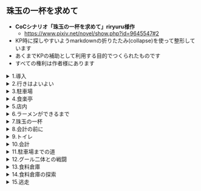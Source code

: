 ## 珠玉の一杯を求めて

- **CoCシナリオ「珠玉の一杯を求めて」riryuru様作**
  - https://www.pixiv.net/novel/show.php?id=9645547#2
- KP時に探しやすいようmarkdownの折りたたみ(collapse)を使って整形しています
- あくまでKPの補助として利用する目的でつくられたものです
- すべての権利は作者様にあります

<details>
<summary>1.導入</summary>
<p>
ラーメン。<br>
なにはともあれ美味しいラーメンを食べたい！<br>
その為には情報収集！テレビのグルメ番組や情報誌のチェック、SNSの検索もかかせない。<br>
美味しいラーメンの情報をゲットしたら、どんな僻地でも駆け付けてしまう。<br>
珠玉の一杯を求める、そうあなたは『ラーメン狂信者』<br>
略してラー狂といっても過言ではない。<br>
</p>
<p>
そんなあなたが今日向かう先は隣県との県境にある一軒のラーメン屋だ。<br>
日課のネット検索で偶然みつけた『バイカーの旅ブログ』<br>
そこにはこれから向かう『食楽亭』のラーメンの写真が載っていた。<br>
ラーメン屋巡りをライフワークにしてきたあなたは、その写真を見た瞬間「これは…！」と直感した。<br>
これは…もしかしたら長年探し求めてきた珠玉の一杯かもしれない…！！<br>
モニターの向こうから匂いが伝わってきそうだった。<br>
あなたは自分の想像に唾を飲み込む。<br>
こんな写真をみたら、ラーメン狂信者のあなたはじっとしていられない。<br>
ぐる○びや食べ◯グで検索しても食楽亭の情報は載っていなかったが、<br>
幸いなことにブログに住所が載っていた。<br>
確認すると県境の山間地帯、僻地ではあるが三時間も車をとばせば着く場所だ。<br>
あなたは時計を確認する。<br>
今から向かえば夕飯時にちょうどいい。<br>
営業しているかどうかは賭けだが、とにかく一度行ってみよう。
</p>
  
```
 （探索者が複数人で友人関係にある場合、
ここで探索者のうちの一人に友人を誘うRPをしてもらい探索者全員で食楽亭へ向かうこと。
探索者が複数人で他人同士の場合は偶然同じ時刻に食楽亭を訪れることになる）

（→【2.行きはよいよい】へ）
```
</p>
</details>

<details>
<summary>2.行きはよいよい</summary>
<p>
あなたは期待に胸躍らせながら家を飛び出し、今アクセルを踏みしめている。<br>
街から離れいくつかのトンネルを越える。<br>
山間部深く進むにつれ、車が一台また一台と減り今はあなたの車しか走っていない。<br>
数十分前はぽつりぽつりと建っていた民家も見当たらなくなり、周囲は増々緑を濃くしていく。<br>
自分以外誰もいない山道、夜の帳を迎えはじめた紫色の空も相まって心細さを感じなくもないが<br>
それでもこれから出会う一杯を想像すれば、気分が高揚する。<br>
カーナビを確認すると目的の場所まではあと30分程度だ。<br>
あなたはアクセルを踏む足を強めた。<br>

```
（食楽亭に到着するまでの時間で探索者がしたいことがあれば自由にRPしてもらってかまわない。
KPは出せる情報は出し惜しみなくPLに提示すること）
```

### 車中から窓の外を見る、もしくは《目星》をした場合

- 《目星》なしでわかる情報→
  - 窓の外を流れる景観を楽しんでいたあなたは、山間のゆるやかな斜面に一部開けた場所をみつける。
  - 開墾でもしているのだろうか。
  - 距離もあり夕暮れ時なのでシルエットしかわからないが、土の上で作業をしている人影を見つける。
- [ ] 《目星》に成功でわかる情報→
  - 人影は、大きなショベルで土を掘っていた。
  - やがて満足な穴が開いたのか、傍らの土嚢袋から何かを穴の中に埋めはじめた。
  - 白く細い、両先端に膨らみのある何か。それは骨のように見えたかもしれない。
  - 自分の想像におそろしくなったあなたはSANチェック（0/1）

もっとよく見ようとあなたが思った瞬間、視界は樹々に邪魔をされ<br>
その光景はあっという間に後方に遠ざかっていった。<br>

```
（もしPCが車を停めて調べに行った場合、人影は既に居ません。
埋めた跡を掘り返すと無数の骨がでてきます。あきらかに人骨とわかる骨もあります。
（食楽亭で食材となった人の成れの果てです）
SANチェック（1/1d3）

もしここでPCが警察に通報する、食楽亭に行くのをやめる場合はシナリオクリア（→エンディングAへ）となります）
```
```
（※スマホを使用する場合は路肩に駐車して調べるか、運転をしていないPCが調べること！）
```

### 食楽亭について調べる場合

- 技能なしでわかる情報→
  - ぐる○びや食べ◯グを検索しても食楽亭の情報はみつからない。
  - ネット検索でひっかかるのは、探索者が
  - 食楽亭を知るきっかけとなった『バイカーの旅ブログ』だけだ。

### 『バイカーの旅ブログ』について調べる場合

- 技能なしでわかる情報→
  - バイクで一人旅を楽しんでいる男性のブログで五年以上前から書かれている。
  - 素晴らしい景色やその土地で食べたものなど写真付きで紹介されている。
  - お店を紹介する時には住所まで記載されていることから、几帳面な人物なのだろうと伺える。
  - ブログの投稿は一週間前、食楽亭のラーメンについて書かれた記事が最新である。
- [ ] 《目星》もしくは《コンピュータ》に成功すると追加情報（追加情報があることはPLに伝えてかまわない）→
  - 過去の記事の中に、ブログ主の顔写真と愛車（バイク）の写真を見つける。
  - ブログ主は四十前後の男性で中肉中背平凡な顔立ちをしているが
  - バイクのほうは大型のアメリカンバイクで赤いボディがかなり目立つ。

### 食楽亭の近隣情報を調べる場合

- 技能なしでわかる情報→
  - 食楽亭は県境の国道沿い、緩やかな山の中腹付近に位置する。
  - 電車やバスは通っていないため車やバイクといった移動手段がないと来店は難しいだろう。
  - 食楽亭の周囲には民家も存在しない。
  - 山では戦前炭鉱が盛んだったらしい。廃坑後は観光名所になっていたが
  - 現在では閉鎖されている。
  - 最近オカルトマニアが注目するスポットだとか。
- [ ] 《オカルト》に成功すると追加情報（追加情報があることはPLに伝えてかまわない）→
  - オカルトマニアが集まる掲示板で、この山が噂になっているのをみつける。
  - 山間部の国道を車で通ったはずの人たちが行方不明になっている、UFOの仕業に違いない！
  - などと眉唾な書き込みで掲示板は盛り上がっていた。

```
（ある程度の情報を伝えることができたら頃合いをみてKPはシナリオを進行させてください
→【3.駐車場】へ）
```
</p>
</details>

<details>
<summary>3.駐車場</summary>
<p>
車を走らせているうちにすっかり陽が落ちてしまった。<br>
国道といっても街灯が整備されているわけでもない。<br>
星明かりしか頼りのない夜闇の中、車のヘッドライトを頼りに登り道を走っていると<br>
進行方向に小さな明かりが見えた。<br>
ガラス張りの引き戸から漏れる照明がぼんやりと<br>
こじんまりした平屋建てを浮かび上がらせている。<br>
建物の前には手作りと思しきスタンド看板が、国道から見えるように置かれており<br>
《食楽亭へお越しの方　駐車場は100m先左》と書かれている。<br>
</p>
<p>
看板の指示に従い100mほど進むと道の横に広場があった。<br>
土がむき出しで雑草も生えており若干整備がなっていないが<br>
車が一台停まっていることからここが件の駐車場なのだろう。<br>
あなたは空いているスペースに車を停めた。<br>
</p>
 
- [ ] 駐車場で他の車を見る、もしくは《目星》に成功→
  - 車の影にバイクが停まっていることに気がつく。
```
（事前にブログでバイクの写真を見ていたpcはさらに《アイデア》で判定。成功した場合追加情報→
あなたはこのバイクに見覚えがある。先程このバイクとそっくり同じバイクの写真を見たはずだ）
```
```
（ある程度の情報を伝えることができたら頃合いをみてKPはシナリオを進行させてください
→【4.食楽亭】へ）
```
</p>
</details>

<details>
<summary>4.食楽亭</summary>
<p>
駐車場に車を停めたあなたは国道の脇の歩道を歩いて食楽亭まで戻ってきた。<br>
目の前の建物は廃屋じみていて軒先に揺れる赤い暖簾がなければここがラーメン屋だとは思わないだろう。<br>
硝子の引き戸から店内を覗くとカウンターとその奥で働く従業員たちの姿が見えた。<br>
引き戸の隙間からは食欲をそそる匂いが漏れてくる。<br>
あなたはその匂いに引き寄せられるように引き戸を開け店内に足を進めた。<br>
  
```
（→【5.店内】へ）
```
</p>
</details>

<details>
<summary>5.店内</summary>
<p>
店内はカウンターと四人がけのテーブル席がふたつある。<br>
カウンターの内側は調理スペースになっており、三名ほどの従業員が調理をしている。<br>
従業員は一様に長袖の白い厨房服を着てマスクを付けている。<br>
そのうち一名は白いコック帽を被っており、二名は頭にバンダナを巻いている。<br>
カウンターの片隅には小さな本棚があり、週刊誌やコミックの類いが並んでいる。<br>
</p>
<p>
あなたの来店に気がついた従業員がカウンターの内側から声をかけてきた。<br>
「いらっしゃいませ空いているお席へどうぞ…」<br>
その声は随分と掠れたうえに早口で聞き取りづらかった。<br>
テーブル席のひとつにはサラリーマン風の男性客が一名、座って食事をしている。<br>
<br>
駐車場にあった車（バイクを見つけている場合は車、もしくはバイク）<br>
はこの男性客が乗ってきたものかもしれない。
</p>
  
```
（PCには好きな席に座ってもらってかまわない。もし男性客と相席したい場合はそのようにRPしてもらうこと。
男性客が相席をするかどうかはKPの判断に任せる）
```

<p>
席に座り落ち着いて改めて店内を見渡す。<br>
外装から予想したとおり壁や天井は古びていたがきちんと清掃が行き届いているようで店内は綺麗だった。<br>
カウンターの内側の調理場には大きな寸胴鍋や中華鍋が並び<br>
その前で従業員が黙々と調理をしている。<br>
鍋から立ち上るスープの香りは店の中に満ちており、あなたは期待に胸を踊らせるだろう。<br>
しかし、肝心のメニュー表が手元にないことに気がつく。<br>
カウンターの上にも店内の壁にもメニューの掲示はない。<br>
あなたがきょろきょろしていると、先程のマスクの従業員が水を持ってきた。<br>
</p>
<p>
あなたがメニューについて尋ねると従業員は<br>
「ラーメンしかない」とぼそぼそ答える。<br>
なるほどそれならメニュー表もいらないわけだ。<br>
あなたがラーメンを一人前注文すると従業員はじっとあなたの顔を見つめた。<br>
  
- 従業員を見つめ返す場合→
  - バンダナとマスクの間から覗く目はあなたのことを頭の先からつま先まで探るように見つめていた。
  - 見つめ返したあなたは、従業員の目の周囲や袖から伸びた手の皮膚が
  - とてつもなく不健康な色をしていることに気がつく。
  - 灰色のような、土のような…それに肌質もおかしいような…
  - 従業員の奇妙な風体にSANチェック（0/1）
  - あなたの動揺に気がついたのか気がつかなかったのか、従業員はふいと踵を返すと
  - 何も言わずにカウンターの内側へ戻っていった。
- 従業員を見つめ返さない場合→
  - 従業員は踵を返すと何も言わずにカウンターの内側へ戻っていった。

<p>
調理場ではコック帽を被った従業員が麺を茹ではじめる。彼がこの店の店主なのだろう。<br>
ラーメンができるまでの間、数分ではあるがなにをして時間をつぶそうか。<br>
</p>
  
```
（→【6.ラーメンができるまで】へ）
```
</details>

<details>
<summary>6.ラーメンができるまで</summary>
<p>

```
（PLに自由にRPしてもらってかまいません。厨房の中にはいるなど常識外の行動はNG）
```

### 男性客と会話をする場合

- 男性客は夢中でラーメンを啜っている。眼鏡が湯気で曇っているのも気にしていない様子だ。
- よほどこの店のラーメンが好きなのだろう。
- テーブル席に座っていた男性客に話しかけると男性客は気さくに応えてくれる。
```
（KPは会話の中で男性客がこの店の常連であることを明かしてもかまわないし
隠してもかまわない）
```
```
（PCが一人の場合、男性客が下記に記載した雑誌を薦めてもかまわない

会話例→
「そういえばこのあたりでおもしろい噂があるの、知ってます？
  確か雑誌にも載ってたと思うんだけど…」
そう言って男性客は席を立つとカウンター隅の雑誌コーナーから
一冊のゴシップ誌を手にして戻ってきた。
ぺらぺらとページをめくり「ああ、これこれ」と開いた誌面をあなたに向けてきた）
```

### 雑誌を読む場合

- ラーメンができるまでの間、何気なく手にしたゴシップ誌をぱらぱらとめくっていた
- あなただったがあるページで手をとめた。
```
失踪事件多発？恐怖の山！UFOの目撃情報も！》
```
- ○県と△県の県境にある某山で失踪事件が多発しているらしい。
```
～山中を走る国道でUFOを目撃した某さんの証言～

その日は出張で帰宅が深夜になってしまって。ホテルに泊まる経費もなかったんで
無理して深夜に車を走らせていたんです。
◇山の国道は街灯もないしとにかく暗くて。でもラッキーなことに
前に軽自動車が走っていたから。すこしスピードは遅かったけど
まあ一人よりは心強いな、なんて思いながら後ろについていたんです。

山頂に近づいた頃だったかな、急に空が明るくなって。
なんだ！？と思ってたら、前の車の真上に車よりひとまわりでかい円盤形のUFOが浮かんでて
昔の漫画とかアニメであるみたいに、UFOからぴかーって光が降ってきて
車がふわーって浮かんでそのままUFOに吸い込まれていって！
もうヤベーって、ほんとはスマホで写真撮りたかったけど
そんなことしてる場合じゃないって焦ってアクセル全開で踏んで。
気がついたら、とっくに峠は越していて。街のネオンが見えて、助かったーって思って。

編集部が調べたところ、男性の証言した日にちに同地区で失踪事件が発生している。
若い夫婦が軽自動車で出かけたまま、いまだ二人も軽自動車もみつかっていない
```
- 記事を読み終えたあなたは、不安を感じるかもしれない。
- ○県と△県の県境の山…まさか…？SANチェック（0/1）

### 店主や従業員を観察した場合

- 三名とも体格がよく特に肩幅が広い。従業員二名はかなり猫背なのが気にかかるが
- 店主も従業員もきびきびと動いて無駄がない。
```
（携帯の電波は普通にはいるのでネットで何かを調べることも可能だが
食楽亭やこの近辺に関しては前述した以上の情報はでてこない。
その他のことはKPの裁量に任せる）
```
```
（ここでPCがトイレに行くと宣言した場合、
『ちょうどラーメンが出来上がったようだ。今トイレに行ったらせっかくの麺が伸びてしまう。
ラーメン狂信者として許されない行為だ』
などと伝えて、ラーメンを食べてからトイレに行くように誘導してもかまわない。

もしどうしてもトイレに行く場合は後述の【9.トイレ】へ進む。
【9.トイレ】から【13.食料倉庫】ルートに入った場合は
食楽亭のラーメンを食べない可能性が高くなるでしょう）
```


  
```
（ある程度の情報を伝えることができたら頃合いをみてKPはシナリオを進行させてください
→【7.珠玉の一杯】へ）
```
</p>
</details>

<details>
<summary>7.珠玉の一杯</summary>
<p>
ほどなくして、従業員がトレーを持ってカウンターの中から出てきた。<br>
従業員は無言であなたの目の前にドンブリを置く。<br>
チャーシュー、煮卵、メンマ、もやし、海苔とシンプルな具材の下に垣間見える麺。<br>
澄んだ薄茶色のスープに肉の油がきらきらと黄金色に輝いている。<br>
<br>
ネットでみつけた写真と寸分違わぬ一杯が今、あなたの目の前にある。<br>
なんともいえない香りがダイレクトにあなたの鼻孔をくすぐる。<br>
あなたは厳粛な面持ちで箸を手にし、麺を啜った。<br>

果たして食楽亭のラーメンはあなたの舌を満足させることがでしょうか？<br>
ダイスで判定してみましょう。<br>
<br>

### 《ラーメンの味…1d100で判定》

<details>
  <summary>ファンブル（96～00）…</summary>
あなたの口にはあわなかったようだ。特にチャーシューとスープ。<br>
いったいどんな食材でどう調理したらこんな味になるのだろう…そう思わずにはいられない。<br>
しかし、食べ残すことはラーメン狂信者としては許されないことだ。<br>
あなたは根性で食べきった。気分は最悪だ。<br>
</details>
<details>
  <summary>（81～95）…</summary>
微妙だ。写真ではあんなに美味しそうに感じたのに。<br>
自分の勘もまだまだアテにならないものだ。<br>
なによりスープの出汁とチャーシュー。これが味のバランスを崩している。<br>
三時間もかけて車を走らせてきたのに残念だったが時にはそういうこともある。<br>
しかし一体何の肉を使っているのだろう？不思議な歯ごたえがある。<br>
そんなことを考えながら、あなたはラーメンを完食した。<br>
</details>
<details>
  <summary>（6～80）…</summary>
美味い！今までに食べたラーメンの中で十指にはいるかもしれない。<br>
こんな辺鄙な場所じゃなければ行列のできる人気店になるだろう、<br>
そう思えるほどの味だった。<br>
しかし、スープの出汁とチャーシューに少々の癖がある。<br>
これは好みがわかれるかもしれない。<br>
そんなことを考えながら、あなたは夢中でラーメンを完食した。<br>
</details>
<details>
  <summary>クリティカル（1～5）…</summary>
こんなに美味しいラーメンを食べたのは生まれてはじめてだった。<br>
いや、ラーメンに限らず。今までに食べたものの中で間違いなく、最高の食事…<br>
探し求めていた珠玉の一杯に、あなたは出会ったのだ。<br>
あなたの頬は自然と感動の涙で濡れていたかもしれない。<br>
あなたは夢中で、しかし惜しむ様に丁寧に<br>
一口一口味わいながらラーメンを食べ尽くした。<br>
スープの一滴まで飲み干し、天にも昇る気分である。<br>

```
（クリティカルを出した場合、特殊エンディングBの可能性があります）
```
</details>

```
（→【8.会計の前に】へ）
（pcがラーメンを食べる前に既にトイレに行っている場合は、【11.会計】に進む）  
```
</details>

<details>
<summary>8.会計の前に</summary>
<p>
胃がいっぱいになったため腸が圧迫されたのだろうか、あなたはトイレに行きたくなった。<br>
会計の前にトイレに行っておこう、帰り道も三時間かかることだし。<br>
そう思ったあなたは席を立った。<br>
</p>
  
```
（→【9.トイレ】へ）
```
</details>

<details>
<summary>9.トイレ</summary>
<p>
トイレに行きたくなったあなたは店内を見回すがそれらしきドアは見当たらない。<br>
きょろきょろしているとレジで会計を済ませていた男性客と目があう。<br>
トイレの場所を尋ねると男性客が<br>
「ああ、トイレは店の外にあるんですよ。建物の裏手です」<br>
ちょっと不便ですよねと笑いながら教えてくれた。<br>

```
（男性客はトイレの場所を知っている→何度もこの店に来ている→人間の外見をしているが正体はグール。
というヒントです）
```
</p>
<p>
店の外に出たあなたは壁沿いに沿って建物の裏手にまわった。<br>
建物の外周1メートル程度は切り開かれているが<br>
その先は鬱蒼と草木が茂っている。<br>
裏手の壁にドアがふたつ並んでおり、手前のドアにはトイレとプレートが取り付けられている。<br>
トイレは電球が切れかけてちかちかしている以外は問題なく使用できた。<br>
スッキリしたあなたがトイレから外に出た時、隣のドアから何か音が聞こえた。<br>
</p>
<p>
あなたは隣のドアに近づいてみた。<br>
隣のドアには『食料倉庫』とプレートが取り付けられている。<br>
大きな南京錠で鍵がかけられているが掛け金が錆びているのでちょっと力を入れれば壊れそうだ。<br>
ドアのむこうには誰かいるのだろうか、何か音が聞こえる。<br>
</p>

- [ ] 《聞き耳》に成功した場合→
  - ドアのむこうからは「うーうー」と音が聞こえる。
  - 唸り声…？？人か…？？
  - 食料倉庫に入る場合→（【13.食料倉庫】へ）
- 《聞き耳》に失敗、もしくは食料倉庫に入らない場合→
  - 気のせいか。
  - トイレをすませたあなたはすっきりした気持ちで店に戻った。
  - 店に戻るとすでに男性客の姿はなかった。
```
（PCが店内に戻り、店主や従業員に『食料倉庫』で不審な音がすると尋ねた場合は
「山の動物が入り込んだのかも」などとこたえて誤魔化してください）
```
```
（まだラーメンを食べていない場合は【7.珠玉の一杯】に戻る）
```

会計をして、家に帰ろう。<br>
店内は静かでカウンターの奥では店主が食器を片付けている。
</p>

```
（この時点で従業員二名は駐車場の途中の道で待ち伏せしているため店内にはいない。
PCに従業員のことを尋ねられたら従業員二名の姿が見えないことも伝えること）
```
```
（→【10.会計】へ）
```
</details>
<details>
<summary>10.会計</summary>
<p>
あなたがレジに向かうと店主がカウンターの内側からでてきて<br>
会計をしてくれる。<br>
店主は無言であなたにおつりを渡すとカウンターの内側に戻っていった。<br>
あなたは帰路につくため、店を出て駐車場へと歩を進める。<br>
  
```
（→【11.駐車場までの道】へ）
```
</p>
<p>
  
```
(※ラーメンの味判定でクリティカルを出していた場合、店主の対応が異なります）
```
あなたがレジに向かうと店主がカウンターの内側からでてきて会計をしてくれる。<br>
店主は「どうでしたか？うちのラーメンは…」とあなたに尋ねてくる。<br>
あなたはどう応えますか？<br>

```
（RPをしてもらい、さらに《信用》を振ってもらう。
RP次第で《信用》に＋補正を与えてかまわない。
ラーメンの味判定でクリティカルをだしている以上は、それ相応のRPを期待したい）
```

- 美味しかったことを伝えて信用に成功した場合→特殊エンディングBへ
- 不味かったと伝えた、もしくは美味しかったことを伝えたが信用に失敗した場合→
  - あなたの感想を店主がどう思ったのか、バンダナとマスクの間から覗く僅かな隙間からではその表情は伺い知れなかった。
</p>

```
（→【11.駐車場までの道】へ））
```
</details>

<details>
<summary>11.駐車場までの道</summary>
駐車場まで100m程度、食後の腹ごなしにもならない距離だ。<br>
周囲は静かで虫の音も聞こえない。<br>
夜風が時折り樹々のざわめきを伝えてくる。<br>
国道傍の狭い歩道をあなたが50mほど歩いた時、<br>
木の影から突然二体の人影が現れた。<br>
暗い夜道にも、彼らの白衣はよく目立つ。<br>
二人は食楽亭の従業員だ。<br>
  <br>
先程まで店にいたはずなのに、一体なぜ…？<br>
あなたには理由はわからない。しかし、彼らの目的はわかるだろう。<br>
従業員たちの手には角材が握られており、殺気のこもった目であなたに襲いかかってくる。<br>
（マスクをしているのでグールだということはわからないが）突然襲われたことによりSANチェック（0/1）
</details>


<details>
<summary>12.グール二体との戦闘</summary>
  
```
戦闘開始、従業員二名の能力値はるるぶ準拠（るるぶ180P、食屍鬼の項を参照）
角材は武器警棒（るるぶ70P参照）と同じ扱いとする。

（従業員は生きたままPCを捕らえたいため、わざと殺傷能力の低い武器を使用している）
（戦闘中にマスクが外れた場合、グールの素顔を見てしまうためSANチェック（0/1d6））
```
<p>
グール二体との戦闘に勝利、もしくはDEX対抗で逃走に成功すれば<br>
車で逃走が可能になる。<br>
</p>
  
- 従業員二名を倒した、もしくは従業員二名から逃げた→
  - あなたは駐車場へ急いだ。
  - 店にはまだ店主がいたはずだ、もしかしたら他にも仲間がいて
  - 追ってこないとも限らない。
  - 警戒しながら駐車場まで辿り着いたあなたは車に飛び乗ると
  - シートベルトを締める時間も惜しんでエンジンをかけ、力一杯アクセルを踏んだ。

```
（山田を助けていない場合、ミ＝ゴのUFOに追いかけられることはありません）
（→エンディングDへ）
```
</details>


<details>
<summary>13.食料倉庫</summary>
あなたは意を決してドアを開けることにした。<br>
なにもなかった時はお店の人に正直に謝って修繕費を弁償しよう。<br>
錆びた掛金を壊すには《鍵開け》もしくはSTR対抗。掛金のSTRは5とする。<br>

- [ ] 《鍵開け》に成功もしくはSTR対抗に成功した場合→
  - ガチンと鈍い音をたてて掛金が外れた。
  - あなたはそっとドアを開ける。中は裸電球がひとつ薄ぼんやりとした明かりを点している。
  - コンクリートの床の上に、何か大きなものが転がっている。
  - 脚と腕を縄で縛られ猿ぐつわをされたそれは生きた人間だった。
  - 男性は不自由な体勢で大きく目を見開いてあなたを見ている。
  - 突然のサスペンス展開にSANチェック（0/1）

```
（男性の腕は後ろ手に縛られている。PCがナイフなど持っていれば縄を切るために使用してかまわない。
縄を切るための道具を探した場合、冷蔵不要な食材が並んだ棚の引き出しにナイフを見つけることができる）
（探索者に食糧倉庫内を探索させたい場合は、男性をダンボールの影などに配置してかまわない）
```

- 男性の猿ぐつわと縄をとく→
  - 「すぐに逃げるんだ！ここのやつらは…人間じゃない！」
  - 男はあなたに向かってそう言い放つとおぼつかない足取りで
  - ドアから出て行こうとする。
  - あなたが詳しく話を聞かせてほしいと頼んでも
  - 「いつあいつらが来るかわからない！はやく逃げなくちゃ！」と主張するばかりである。

- 《精神分析》に成功した場合→
  - 男はすこし落ち着きを取り戻したようだ。
  - 男の名前は山田。
  - 一週間前にバイクでツーリング中、偶然食楽亭をみつけたこと、
  - 食事後駐車場に戻るまでの道中で従業員に襲われ捕まったこと、
  - 監禁中食料は与えられていたこと、
  - 従業員は人間ではない、バンダナとマスクの下の素顔は見るも恐ろしい怪物だったこと
  - を声を潜めて教えてくれた。
```
（このあと国道を通って駐車場に向かうとグールに待ち伏せされているというヒントです）
```

山田の発言に、あなたは思い当たる節があるかもしれない。<br>
従業員の様子は…確かにおかしかった…SANチェック（0/1）<br>
<br>

```
（ブログ主の写真を事前に見ていたPCは、目の前の男がブログ主だと気がついてかまわない。
そのことを男に問いただせば、男は少し落ち着きを取り戻し
精神分析に成功しなくても上記の情報を語ってくれるだろう）

（男は捕らえられているがその理由（＝脳を摘出された後に食材にされる）は理解していません）
（男の名前が山田だと判明した際はそれ以降のテキスト内の男を山田に変更した方がわかりやすい）
```
<p>
「はやくここから逃げないと…あんた、車で来てるのか？」<br>
男は捕らえられた時に持ち物のすべてを没収されており、<br>
バイクの鍵がないためあなたの車で一緒に連れて逃げてほしいと頼んでくる。<br>
髪が乱れ無精髭が生えた男の容貌は狂人じみて見えた。<br>
1週間、着の身着のままだったのだろう服は汗と埃でくたびれている。<br>
男の必死な様子に、あなたはとにかくここから離れたほうがいいと思うかもしれない。<br>
</p>
- すぐに逃げる場合は（→【15.逃走】へ）
- 食料倉庫の探索をする場合は（→【14.食料倉庫の探索】へ）

</details>


<details>
<summary>14.食料倉庫の探索</summary>
あなたが食料倉庫を探索しはじめると、男ははやくここから離れたいと苛立っている様子だったが<br>
車がないと脱出が難しいとわかっているのかドアの前で外の音を気にしつつあなたを待っている。<br>
  <br>
男の様子を気にしつつも、あなたは食料倉庫を見回した。<br>
裸電球が照らす室内は煤けたように薄暗い。<br>
冷蔵不要な食材が並べられた棚、業務用の大きな冷蔵庫、<br>
壁にかけられたカレンダー、ダンボールや灰色の機材、めぼしいものはこれくらいだろうか。<br>

```
（《目星》なしでわかる情報もあること、《目星》成功で追加情報がでる場所もあること、をPLに伝える）
```

### 冷蔵不要な食材が並べられた棚を調べる→

- ラーメンの具材に使用すると思しき食材や食用油がきちんと整理されて並んでいる。
- [ ] 《目星》に成功→棚の引き出しにナイフや缶切り、チャッカマンなど細々したものを見つけた。
（ナイフを武器として使用することが可能。戦闘でナイフを使用する場合はるるぶ70P『小型ナイフ』と同様の扱いとする）

### 業務用の大きな冷蔵庫を調べる→

- あなたの身長よりも大きな扉を開けると全身が冷気に包まれた。
- 冷蔵庫の中のライトは倉庫内の裸電球よりむしろ明るい。
- ライトが照らす大きな肉の塊を、あなたは見落とすはずもない。
- 透明のビニール袋にはいったそれ。生々しい、ピンク色をした、まだ未処理の肉の塊。
- 目の前にあるものが人間であることーいや人間であったことをあなたは理解した。
- SANチェック1/1d3
  - [ ] アイデア
    - （この時すでにラーメンを食べていた場合→
    - あなたは先程自分が口にしたラーメンには、もしかしたら…
    - と気がついて口元をおさえた。追加SANチェック1/1d3）

- [ ] 人肉を詳しく調べるもしくは《目星》に成功→
  - 袋の中の肉は、四肢、胴体、頭部に分けられていた。
  - 頭部には穴があり、脳が抜き取られていることにあなたは気がつく。
  - こんなこと、人間にできるのか？
  - 恐ろしい光景を目の当たりにしたあなたはSANチェック→1/1d3

### 壁にかけられたカレンダーを調べる→

- カレンダーには食材の納品予定日が書き込まれていた。
- 今日の日付の部分を見るもしくは《目星》に成功→
  - 今日の日付の部分に『食材納品/引き渡し21時』と書かれている。
  - （時刻を確認した場合、現在時刻は20時半頃である）
  - （21時になるとミ=ゴがやってきます）

### ダンボールや大型の機材を調べる→

- ダンボールの中は割り箸やペーパーナフキンのストックだった。
- 灰色の機材はプロパンガスのボンベだ。中華料理屋など火力を使う料理店では
- プロパンガスを使用することもあることをあなたは思い出した。
- [ ] 《目星》に成功→
  - ボンベの残量を目視することはできないが、簡単に持ち上げることができないことから
  - 空になった容器ではなく予備のボンベなのだろうと予想ができる。

```
（ボンベの周辺に火をつけ、店を爆破するPCも居るかもしれません。
爆破が成功するかはKPが必要だと思う技能で判定してください。
ボンベ自体は周囲が40度以上の高温になると爆発する危険があるそうですので
食用油を利用して周囲のダンボールに着火して逃走→ボンベが爆発は不可能ではないと考えます。
食用油、ダンボールなどで周到に用意をした場合、判定にプラス補正をしてかまいません。

しかしこの段階で店を爆破した場合、
男性客は生き残りますのでエンディングでPCに復讐をしにやってきます。
店を爆破し逃走した場合、特殊エンディングA（キャラロスト）へ。
KPはそれとなくPCの行動をとめてもかまいません）
```
```
（食料倉庫内の探索であまりのんびりしていると従業員のグール（一体）がやってきます。
PCのRP次第ではうまく隠れてやり過ごすことができるかもしれませんし
戦闘になるかもしれません）
```
```
（男を発見、もしくは冷蔵庫の中の人肉を発見した時点で
警察へ電話するPCもいるかもしれません。携帯の電波は通じます。
ですが山奥のため、警察が現場につくのは30分程度時間がかかることを伝えてください。

その間に逃走しなかった場合、グールとの戦闘や取引にきたミ＝ゴとの戦闘は避けられないでしょう。
グールの数は店主×1、店員×2の計3名
ミ＝ゴの数はKPが任意で決めてかまわない
（探索者の能力値に見合う数を見繕ってもいいしダイスで決めてもかまわない）
ミ＝ゴの能力はるるぶ準拠とする（るるぶ191P参照）

ミ＝ゴを見た時のSANチェックも忘れずに。
すべての戦闘に勝利した（男性客のみ先に帰宅したために生きている）場合、
特殊エンディングAを改変して使用してください）
```
```
（探索が終了したら→【15.逃走】へ）
```
</details>


<details>
<summary>15.逃走</summary>

```
（どちらのルートで逃走するか、PLに質問をします。
徒歩で山中を逃走/車で国道を逃走）
```
- 徒歩で山中を逃走を選んだ場合（→【20.炭鉱跡】へ）
- 車で国道を逃走を選んだ場合→
  - （どちらのルートで駐車場まで行くか、PLに質問をします。
  - 山中を進んで駐車場までいく/国道を走って駐車場までいく）

<details>
<summary>
- 山中を進んで駐車場までいく場合→
</summary>
- あなたは男を連れて外に出る。
- 夜闇に紛れ、息をひそめて音をたてないよう裏手から樹々の合間を抜け
- そのまま山中を通って駐車場を目指す。
- 《幸運》もしくは《ナビゲート》で判定してください。
- 判定に成功→
  - 山中を抜けて駐車場まで辿り着いたあなたたちは車に飛び乗った。
  - 「はやく車を出してくれ！」
  - シートベルトを締める時間も惜しい。
  - あなたは男にせかされるようにエンジンをかけるとアクセルを力強く踏みしめた。
  - （→【17.UFO襲来】へ）
- 判定に失敗→
  - あなたたちは夜の山中ですっかり方向感覚を失ってしまった。
  - 仕方がなく、このまま山中を歩いて麓を目指すことにした。
  - →【20.炭鉱跡】へ）
</details>
<details>
<summary>
- 国道を走って駐車場までいく場合→
</summary>

```
（pcがラーメンを食べる前に山田を連れ出している場合は、
グールの待ち伏せは発生しない。
スムーズに駐車場に到着したのち、【17.UFO襲来】へ）
```
<p>
あなたは男を連れて外に出る。<br>
夜闇に紛れ、息をひそめて音をたてないよう裏手から樹々の合間を抜け<br>
店から10m以上離れたところで国道へ出る。<br>
食楽亭を振り返るが誰かが追いかけてくる様子はない。<br>
駐車場まで走りだしたのはあなたが先だったか男が先だったか。<br>
しかし、あなたたちは駐車場に辿り着くことはできなかった。<br><br>
  
木の影から突然二体の人影が現れたからだ。<br>
暗い夜道にも、彼らの白衣はよく目立つ。<br>
二人は食楽亭の従業員だ。<br>
あなたには理由はわからない。しかし、彼らの目的はわかっている。<br>
従業員たちの手には角材が握られており、殺気のこもった目であなたたちに襲いかかってくる。<br>

```
（マスクをしているのでグールだということはわからないが）突然襲われたことによりSANチェック（0/1）
（→【16.グール二体との戦闘】へ）
```
</details>

<details>
<summary>16.グール二体との戦闘</summary>

```
戦闘開始、従業員二名の能力値はるるぶ準拠（るるぶ180P、食屍鬼の項を参照）
角材は武器警棒（るるぶ70P参照）と同じ扱いとする。
山田も戦闘に参加させてかまわない。山田の能力値はKPが任意で決めてかまわない。
（戦闘中にマスクが外れた場合、グールの素顔を見てしまうためSANチェック（0/1d6））

グール二体との戦闘に勝利、もしくはDEX対抗で逃走に成功した場合、
山に逃走、もしくは車で逃走か選択が可能になる。
```
- （どちらのルートで駐車場まで行くか、PLに質問をします。
- 山に逃走/車で逃走）
- 従業員二名を倒した、もしくは従業員二名から逃げた後、山に逃走する場合
  - （→【20.炭鉱跡】へ）
- 従業員二名を倒した、もしくは従業員二名から逃げた後、車で逃走する場合→
  - あなたたちは駐車場へ急いだ。
  - 店にはまだ店主がいたはずだ、もしかしたら他にも仲間がいて
  - 追ってこないとも限らない。
  - 警戒しながら駐車場まで辿り着いたあなたたちは車に飛び乗った。
  - 「はやく車を出してくれ！」
  - シートベルトを締める時間も惜しい。
  - あなたは男にせかされるようにエンジンをかけると
  - アクセルを力強く踏みしめた。
  - （→【17.UFO襲来】へ）
</details>


<details>
<summary>17.UFO襲来</summary>
暗い山道をあなたの車はひた走る。<br>
バックミラーを確認してもなにも追ってくる様子はない。<br>
食楽亭が遠くなるにつれ、張りつめていた緊張の糸がほどけていくような気がする。<br>
助手席に座った男とも会話をする余裕ができた。<br>
男の表情にも安堵の色が見える。<br>
  <br>
  
（ここでPLに《聞き耳》もしくは《幸運》を振ってもらう）
- [ ] 《聞き耳》もしくは《幸運》に失敗した場合
  - （→【18.アブダクション】へ）
- 《聞き耳》もしくは《幸運》に成功した場合→
  - あなたは何か、の気配を感じた。
  - 会話の途中で急に押し黙ったあなたを男が不思議そうな顔で見ているが
  - あなたは自分の第六感に従って、窓を開けると
  - ハンドルに手をかけたまま顔だけ窓の外にだした。そして視線を真上にあげる。
  - あれは、なんだろう。
  - チープなSF映画に登場しそうな。
  - 円盤形のUFOが、あなたの車の上空に浮かんでいるではないか。

超常現象を目の当たりにしたあなたはSANチェック（1/1D3）<br>
UFOから逃げられるかどうかは、運転しているPCの《運転》と《幸運》で判定します。<br>

- [ ] 《運転》《幸運》どちらも成功した場合
  - （→エンディングBへ）
- [ ] 《運転》《幸運》どちらかに失敗した場合→
  - あなたの車の上空をぴったりとUFOが追いかけてきた。
  - あなたの運転テクニックではUFOを振り切れない！！
  - （→【18.アブダクション】へ）
- [ ] 《運転》《幸運》どちらも失敗した場合→
  - 焦ったあなたはハンドルを切り損ねた。ものすごいスピードのまま
  - 国道を外れ、車は山の中に突っ込んで行く。
  - 急勾配ではないものの整備されていない山の中の斜面だ、
  - 土の隆起にバウンドした車は横転し大きな木にぶつかって停まった。
  - 3/1d6のダメージ（シートベルトをしている場合は減少を軽減させてかまわない）
  - （→【18.アブダクション】へ）
</details>


<details>
<summary>18.アブダクション</summary>
目の前が真っ白になったと思った。<br>
車全体が、強い光に包まれている。<br>
そう気がつくと同時に奇妙な浮遊感を感じた。<br>
眩しくて外は見えない。<br>
  
```
（車から飛び降りることを宣言した場合は【19.跳ぶしかない！】へ。
車から飛び降りない場合はエンディングMへ）
```
</details>


<details>
<summary>19,跳ぶしかない！</summary>
いったいどのくらいの高さなのか、わからないが<br>
一か八か飛び降りるしかない。<br>
あなたは車のドアを開けて飛び降りた。<br>
  
- 《跳躍》で判定。
- [ ] 成功した場合→
  - 無傷で無事に着地できた。
- [ ] 失敗した場合→
  - なんとか地面に着地できたが足を痛めてしまった。1d3のダメージ。

あなたの行動を見て、男も助手席側のドアを開けて飛び降りていた。<br>
あなたと男は自分の頭上5m付近に車が浮かんでいること、<br>
そして更に上空に円盤形のUFOが飛んでいることに気がつく。<br>

```
（UFOを見てSANチェックをしていない場合はここでSANチェック（1/1d3））
呆然と見ている間にも、あなたの車はするすると上空に上がっていき
やがてUFOの内部に吸い込まれてしまった。
あなたと男は青い顔を見合わせると、山中へ駆け出した。
（→エンディングCへ）
```
</details>


<details>
<summary>20.炭鉱跡</summary>
あなたと男は山へ逃げることにした。<br>
山の中は国道よりもなお暗い。<br>
草や木の根に何度も足をとられる。枝が容赦なく頰を打つ。<br>
方向感覚など既におかしくなっている。<br>
追手がいるのかいないのかもわからないが、<br>
それでも足をとめることのほうがおそろしかった。<br>
  
 <p>
「おい、あそこ！」<br>
男が潜めた声で指差す先には大きな穴があった。<br>
自然に空いた穴ではない。<br>
穴の周囲は木の枠で囲われている。<br>
穴の横には朽ちた看板があり、ペンキの文字は禿げていて読みづらいが、<br>
◇山炭坑跡と読めた。<br>
</p>
<p>
中を覗き込んでみると、かなりの広さがあり奥にはレールが続いている。<br>
スマホの明かりを頼りに中に入ると<br>
古びた鉄製の二人乗りトロッコが一台、レールの上にぽつんと残されている。<br>
トロッコの横にはパネルがあり炭鉱の説明やトロッコの動かし方が書かれている。<br>
  <br>
この山は昔、炭坑だったこと、炭坑跡を利用した観光名所になっていたことをあなたは思い出す。<br>
パネルによると、このトロッコは山の麓まで続いているらしい。<br>
トロッコを走らせれば15分ほどで麓まで到着する。<br>
トロッコには二つレバーがついており、上下させることでレールの上を進行する。<br>
足元にはブレーキペダルがついている。<br>
</p>
<p>
「お、こんなところにスイッチがあるぞ」<br>
壁際を調べていた男が声をあげる。<br>
あなたが何か言うよりもはやく、男はスイッチに手をかけた。<br>
ジジジッ…と音をたてて周囲がオレンジ色の明かりに包まれる。<br>
レールに沿って設置された照明が灯ったのだ。<br>
「まだ電気が生きていたんだな」<br>
視界が確保できたことに安心したのだろう、<br>
男が嬉しそうに呟く。<br>
</p>

- [ ] 《目星》に成功、もしくはトロッコを調べる→
  - トロッコは古びているが、埃などは積もっていない。
  - レバーの根元付近からわずかに油の匂いがし、
  - スムーズに動く。あなたはこのトロッコは今も使用されているのではないか？と思う。

```
（トロッコをグールたちが使用している。グールの住居が炭鉱内にあることのヒントです）
（PCがトロッコを使うことを逡巡している場合、
追手（グールもしくはUFO）がきたことにしてトロッコで逃げることを促してもかまわない）
```

- トロッコを使わない場合→
  - 夜の間中山の中を彷徨い歩いた結果、クタクタになりながら
  - 明け方麓の街にたどり着く。（→エンディングEへ）

- トロッコを使う場合→
  - 鉄製のトロッコは外見こそ錆びて古びていたが
  - 手漕ぎのレバーを上下させると問題なくレールの上を動きはじめた。
  - がたごとと牧歌的な音をたてながら、スピードは時速40キロにも満たないだろうが
  - 夜の山の中をあてもなくさまようよりはよほど速く麓に辿り着くだろう。

```
（トロッコを使わずにレールの上を歩いて移動することも可能。その場合はトロッコよりも時間をかけて
分岐点まで進む。テキストの描写を徒歩に変更すること）
```
</details>


<details>
<summary>21,分岐器</summary>
レバーを上下させるのにも慣れてきた。
トロッコでの移動は思った以上に快適だった。
（ここでPCに《目星》を振ってもらいます）
《目星》に失敗→特になにも気がつかないまま進む。
（→【22.右に曲がったその先は】）
《目星》に成功→
10mほど先のレールが二股に分岐していることにあなたは気がついた。
レールの途中に分岐器らしきレバーが見える。
（PCがトロッコを停めないで分岐器を動かそうとした場合（手元にあったものを投げる、飛び降りてトロッコよ
りもはやく走り分岐点を変更するなど）は該当する技能で判定をさせる。KPの裁量に任せる）
（平素はグールたちが食楽亭に行き来するために使用しているので、当然このままだとグールの居住区にトロッコは進みます）
（トロッコを停めて分岐器を調べることは可能。その場合、分岐器のレバーが現在傾いている方には
何も表記されていない。傾いていない方には『麓停車場』と刻印されている。

分岐器を動かした場合→
二股の分岐点にさしかかったトロッコはがくんと大きく揺れながら左に曲がった。
そうして10分もしないうちに、トロッコは徐々にスピードを落としていく。
終着点が近づいてレールが少し上方に傾いているのだ。
ガタンと停車場の木材にぶつかってトロッコは停まった。
あなたと男はおそるおそるトロッコから降り、先に向かう。
石づくりの階段を登ると、大きな穴ー出口があった。
穴の先に足を踏み出したあなたと男は、そこが山の麓だと気がつく。
遠くには街のネオンが見えている。
あなたと男は、無事に生還したのだ。
（→エンディングEへ）

分岐器を動かさなかった場合
（→【22.右に曲がったその先は】へ）
</details>


<details>
<summary>22.右に曲がったその先は</summary>
二股の分岐点にさしかかったトロッコはがくんと大きく揺れながら右に曲がった。
そうして10分もしないうちに、トロッコは徐々にスピードを落としていく。
終着点が近づいてレールが少し上方に傾いているのだ。
ガタンと停車場の木材にぶつかってトロッコは停まった。
あなたと男はおそるおそるトロッコから降り、先に向かう。
石づくりの階段を登ると、大きな穴があった。
穴のむこうには。洞穴のような空間が広がっていた。
まるで、縄文時代の住居のような。
そして十数体の人影ー否、人間ではないなにかが、あなたと男を出迎えるように待っていた。
ゴムのような皮膚、先端の尖った耳、眼球は落ちくぼみ、それでいてギラギラと赤く光っていた。
肉食獣のようなかぎ爪をはやした手が、あなたと男にむかって伸びてくる。
SANチェック（0/1d6）

戦闘する場合→
グールの能力値はるるぶ準拠。十数体（数はKPが決めてかまわない）との戦闘となる。
（PCの能力や持ち物にもよりますが通常に戦闘した場合、十数体のグールには勝てないと思われます。
そのため、戦闘開始前に逃走可能とします。
そのことをPLに伝えてください。また逃走する場合は相応の技能で判定すること。
当然グールたちも追ってきます。
逃走の際はどこに向かって逃亡するのかPCに尋ねてください）

逃走し、分岐点まで戻って左のレールの先へ向かう場合→
あなたと男は必死で走った。
後方からはしばらく追ってくる音が聞こえていたが、分岐点を過ぎてからは聞こえなくなっていった。
（グールたちは麓までは追ってきません）
10分ほども走っただろうか、トロッコの停車場を過ぎてもなお走っていくと
大きな穴ー出口があった。
穴の先に足を踏み出したあなたと男は、そこが山の麓だと気がつく。
街のネオンが目にしみる。
あなたと男は、無事に生還したのだ。
（→エンディングEへ）
</details>

<details>
<summary>エンディング</summary>
  <details>
  <summary>エンディングA</summary>
    あなたの通報で一台のパトカーが到着した。<br>
    大量の骨を目のあたりにした警察官が慌てた様子で無線を使って応援を呼び<br>
    瞬く間に現場は数十台のパトカーや重火器が集まり騒然とした。<br>
    あなたは事情聴取の為、街まで戻り警察署に数時間拘束される。<br>
    解放されたのは深夜であり、さすがにもう食楽亭を目指す元気はない。
    <br>
    自宅に帰りニュースをつけるとちょうど今日のことが報道されていた。<br>
    発見された大量の人骨、周辺道路は当分の間閉鎖されるとのことだった。<br>
    数週間後。事件の報道もすっかり聞かなくなった頃、あなたは食楽亭に出かけてみた。<br>
    しかし食楽亭があったはずの場所には廃墟しかなく、とてもラーメン店があったとは思えなかった。<br>
    <br>
    ネットの情報なんてあてにならないものだ。<br>
    あなたは残念な気持ちで、街に戻るだろう。<br>
    帰りの道すがら他のラーメン屋に寄って帰ろう、などと考えながら。
    
    ```
    （クリア報酬…特になし ）
    ```
  </details>

  <details>
  <summary>エンディングB</summary>
  あなたは華麗なドライビングテクニックで、UFOの追撃から逃げ切った。<br>
  やがてあなたの車は麓の街に辿り着き、<br>
  あなたは男にいくばくかの旅賃を渡して駅で別れた。<br>
  あなたは食楽亭のことを警察に通報したかもしれないが、<br>
  その後あの店がどうなったのかはわからない。<br>
  <br>
  あなたは平穏な日常へ戻ることができた。<br>
  しばらくはラーメンのことを考えるのも いやだったが<br>
  そのうちまたラーメン屋巡りを再開するだろう。<br>
  珠玉の一杯にまだあなたは出会っていないのだから。<br>
  
  ```
  （クリア報酬…山田と一緒に無事生還した＝SAN回復1d10 ）
  ```
  </details>


  <details>
  <summary>エンディングC</summary>
  山の中は国道よりもなお暗かった。<br>
  何度も草や木の根に脚をとられそうになりながら<br>
  あなたと男はとにかく逃げた。<br>
  上空から何度か強い光が照らしてきたが<br>
  地面に這いつくばり息をひそめていると<br>
  樹々があなたと男をうまく隠してくれたのだろう、<br>
  ほどなくして上空からの光は消えた。
  <br>
  時間の感覚も忘れ、山中をさまようように歩いているうちに<br>
  いつのまにか周囲は明るくなり、樹々は拓け街が見えた。<br>
  早朝の犬の散歩をしていた老人が、あなたと男の姿を見てぎょっとした顔をしながら通り過ぎていった。<br>
  顔も服も泥だらけで髪の毛には葉っぱまでくっついている。
  <br>
  あなたと男は顔を見合わせて笑った。<br>
  あなたは男にいくばくかの旅賃を渡して駅で別れた。<br>
  あの山での出来事は現実だったのか。一体なんだったのか。<br>
  車は失ってしまったし、散々だ。
  <br>
  あなたは食楽亭のことを警察に通報したかもしれないが、<br>
  その後あの店がどうなったのかはわからない。<br>
  なにはともあれ、あなたは平穏な日常へ戻ることができた。<br>
  しばらくはラーメンのことを考えるのも いやだったが<br>
  そのうちまたラーメン屋巡りを再開するだろう。<br>
  珠玉の一杯にまだあなたは出会っていないのだから。
  
  ```
  （クリア報酬…山田と一緒に無事生還した＝SAN回復1d10 ）
  ```
  </details>
  
  <details>
  <summary>エンディングD</summary>
  自宅に戻ったあなたは平穏な日常に戻ることができた。<br>
  いったいなぜ従業員たちが襲ってきたのか…なにもわからないままだが<br>
  それでかまわない。あなたは食楽亭のことを警察に通報したかもしれないが、<br>
  その後あの店がどうなったのかはわからない。
  <br>
  食楽亭以外にも、ラーメン屋は星の数ほどあるのだ。<br>
  いつかきっと、珠玉の一杯に出会える日もくるだろう。
  
  ```
  （クリア報酬…無事生還した＝SAN回復1d5 ）
  ```
  </details>
  
  <details>
  <summary>エンディングE</summary>
  あなたと男は街に辿り着いた。<br>
  あなたも男もとんでもなくくたびれた様相で、<br>
  すれ違った人たちは一様にぎょっとした顔をしていた。<br>
  あなたは男にいくばくかの旅賃を渡して駅で別れた。
  <br>
  自宅に戻ったあなたは平穏な日常に戻ることができた。<br>
  あの山での出来事は現実だったのか。一体なんだったのか。<br>
  あなたは食楽亭のことを警察に通報したかもしれないが、<br>
  その後あの店がどうなったのかはわからない。
  <br>
  あなたは平穏な日常へ戻ることができた。<br>
  しばらくはラーメンのことを考えるのもいやだったが<br>
  そのうちまたラーメン屋巡りを再開するだろう。<br>
  珠玉の一杯にまだあなたは出会っていないのだから。
  
  ```
  （クリア報酬…山田と一緒に無事生還した＝SAN回復1d10 ）
  ```
  </details>
  
  <details>
  <summary>エンディングM</summary>
  気がつくと、見たこともない空間に居た。<br>
  近未来的な機械が立ち並んでいる。金属的で無機質な空間だ。<br>
  あなたは自分の身体が動かないことに気がつく。
  <br>
  目線だけ動かすとあなたの横には男がいた。<br>
  椅子のようなものに拘束されて怯えた表情をしている。<br>
  あなたと同じように。
  <br>
  これからあなたと男を待ち受けている運命が一体どんなものなのか<br>
  今のあなたには想像もつかない。<br>
  死んだほうがマシなことがあるだなんて想像もつかない。<br>
  あなたと男に、異形の何かが近づいてくる。<br>
  あなたは恐怖で目をつぶった。
  
  ```
  （ミ＝ゴに捕まってキャラロスト）
  ```
  </details>
  
  <details>
  <summary>特殊エンディングA</summary>
  あなたと男は倉庫を飛び出して駐車場までひた走った。<br>
  シートベルトを締める時間も惜しんで車を急発進させる。<br>
  数分もしないうちに轟音が聞こえた。バックミラーごしに確認すると<br>
  炎と煙が見えたが、それもどんどん遠ざかっていく。<br>
  麓の街に辿り着き男にいくばくかの旅賃を渡して駅で別れた。
  <br>
  とんでもないことをしてしまった…そう思えたのは、家に帰ってからだった。<br>
  警察には行かなかった。はやくすべてを忘れたかった。<br>
  翌日からニュースや新聞をくまなくチェックしたが<br>
  爆発のことも火災のこともなにも報道されなかった。
  <br>
  そのうちあなたはすべてが悪夢だったと思うようになった。<br>
  あの日のことは忘れて、日常生活に戻っていった…はずだった。
  <br>
  ある晩、雑踏で肩を叩かれて振り返った。<br>
  あなたの視線の先にはサラリーマン風の男性が立っている。<br>
  「やっとみつけた」<br>
  あなたは覚えていた。<br>
  食楽亭で出会った男性客があなたの目の前に居た。
  <br>
  「食楽亭はね、私たちにとって大切な場所だったんですよ。<br>
  あなたたち人間にとっては、ラーメン屋なんて星の数ほどあるのかもしれませんが。<br>
  私たちにとっては…」<br>
  いつのまにかあなたの周囲は囲まれている。<br>
  皆、帽子やパーカー、マスクなどで顔を隠している。
  <br>
  あなたは逃げることができない。<br>
  「あなたには、おとしまえをつけていただかなくてはなりません」<br>
  周囲の輪が狭まってくる。あなたにはもう逃げ場がなかった。
  
  ```
  （グールたちに復讐されてキャラロスト）
  （PCが男性客（グール）と交渉し、キャラロストを回避することも可能です。
  次ページのあとがきを参照してください）
  ```
  </details>
  
  <details>
  <summary>特殊エンディングB</summary>
  あなたのラーメン愛は店主の心にしっかりと届いたようだ。<br>
  バンダナとマスクの間から覗く皮膚は紅潮しているようでもうなんか紫色っぽくなっている。<br>
  とても人間の肌の色じゃない。でもあなたにとってはどうでもいい。<br>
  あなたは食楽亭のラーメンに魅了された。そのラーメンの創造主である店主は<br>
  もう神と言ってもいいんじゃないだろうかいやそれは言い過ぎだけれども。
  <br>
  店主はおつりと一緒に名刺サイズのカードを手渡してきた。<br>
  カードは食楽亭のスタンプカードだった。<br>
  10個スタンプを貯めるとラーメンが一杯無料サービスになると書かれている。
  <br>
  あなたは店主に礼を告げると店を出た。<br>
  ラーメンであたたまった身体に夜風が気持ちいい。<br>
  あなたは今後も足繁く食楽亭に通うだろう。
  <br>
  いつか恐ろしい真実に気がつくかもしれないし気がつかないかもしれない。<br>
  もしかしたら今も薄々、なにかがおかしいと気がついているのかもしれない。<br>
  でも、いいのだ。<br>
  知らぬが仏、というじゃないか。<br>
  なべて世はこともなし。美味しいラーメンを求めて、今日もあなたは生きていく。
  
  ```
  （このエンディングの場合、駐車場までの道中で従業員 二名に襲われることはありません。
  店主が従業員に携帯電話で『あの人間は襲わなくていい』と伝えるからです）
  （クリア報酬…無事生還した＝SAN回復1d5
  食楽亭のスタンプカードを入手（これを見せればグールに襲われないかもしれない？） ）
  ```
  </details>
  
</details>
